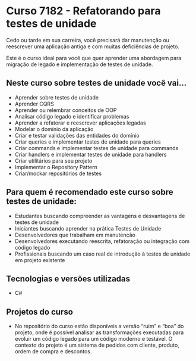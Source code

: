 # Curso 7182 - Refatorando para testes de unidade

Cedo ou tarde em sua carreira, você precisará dar manutenção ou reescrever uma aplicação antiga e com muitas deficiências de projeto.

Este é o curso ideal para você que quer aprender uma abordagem para migração de legado e implementação de testes de unidade.

## Neste curso sobre testes de unidade você vai...

*   Aprender sobre testes de unidade
*   Aprender CQRS
*   Aprender ou relembrar conceitos de OOP
*   Analisar código legado e identificar problemas
*   Aprender a refatorar e reescrever aplicações legadas
*   Modelar o domínio da aplicação
*   Criar e testar validações das entidades do domínio
*   Criar queries e implementar testes de unidade para queries
*   Criar commands e implementar testes de unidade para commands
*   Criar handlers e implementar testes de unidade para handlers
*   Criar utilitários para seu projeto
*   Implementar o Repository Pattern
*   Criar/mockar repositórios de testes

## Para quem é recomendado este curso sobre testes de unidade:
*   Estudantes buscando compreender as vantagens e desvantagens de testes de unidade
*   Iniciantes buscando aprender na prática Testes de Unidade
*   Desenvolvedores que trabalham em manutenção
*   Desenvolvedores executando reescrita, refatoração ou integração com código legado
*   Profissionais buscando um caso real de introdução à testes de unidade em projeto existente

## Tecnologias e versões utilizadas
*   C#

## Projetos do curso
*   No repositório do curso estão disponíveis a versão “ruim” e “boa” do projeto, onde é possível analisar as transformações executadas para evoluir um código legado para um código moderno e testável. O contexto do projeto é um sistema de pedidos com cliente, produto, ordem de compra e descontos.
